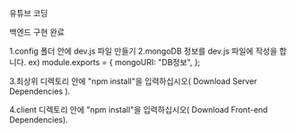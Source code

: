 유튜브 코딩

백엔드 구현 완료

1.config 폴더 안에 dev.js 파일 만들기
2.mongoDB 정보를 dev.js 파일에 작성을 합니다.
ex)
module.exports = {
mongoURI: "DB정보",
};

3.최상위 디렉토리 안에 "npm install"을 입력하십시오( Download Server Dependencies ).

4.client 디렉토리 안에 "npm install"을 입력하십시오( Download Front-end Dependencies).
